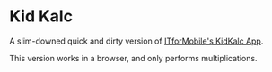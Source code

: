 # Kid Kalc

A slim-downed quick and dirty version of [ITforMobile's KidKalc App](https://github.com/ITforMobile/KidKalc).

This version works in a browser, and only performs multiplications.
